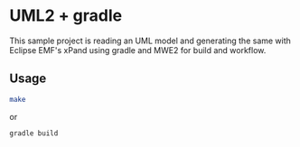 # UML2 + gradle

 This sample project is reading an UML model and generating the same with Eclipse EMF's xPand
 using gradle and MWE2 for build and workflow.

## Usage

~~~bash
make
~~~

or

~~~bash
gradle build
~~~
